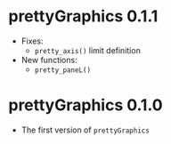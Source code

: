 # prettyGraphics 0.1.1

* Fixes:
    * `pretty_axis()` limit definition 
* New functions: 
    * `pretty_paneL()`

# prettyGraphics 0.1.0

* The first version of `prettyGraphics`
